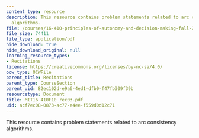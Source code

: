 ```yaml
---
content_type: resource
description: This resource contains problem statements related to arc consistency
  algorithms.
file: /courses/16-410-principles-of-autonomy-and-decision-making-fall-2010/acf7ec080873ac77e4eef559d0d12c71_MIT16_410F10_rec03.pdf
file_size: 74411
file_type: application/pdf
hide_download: true
hide_download_original: null
learning_resource_types:
- Recitations
license: https://creativecommons.org/licenses/by-nc-sa/4.0/
ocw_type: OCWFile
parent_title: Recitations
parent_type: CourseSection
parent_uid: 82ec102d-e9a6-4ed1-dfb0-f47fb309f39b
resourcetype: Document
title: MIT16_410F10_rec03.pdf
uid: acf7ec08-0873-ac77-e4ee-f559d0d12c71
---
```

This resource contains problem statements related to arc consistency algorithms.